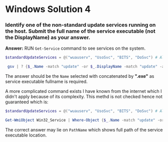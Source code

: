 # Windows Solution 4

### Identify one of the non-standard update services running on the host. Submit the full name of the service executable (not the DisplayName) as your answer.
**Answer:** RUN `Get-Service` command to see services on the system.
```powershell
$standardUpdateServices = @("wuauserv", "UsoSvc", "BITS", "DoSvc") # All Standard Update Services

 gsv | ? {$_.Name -match "update" -or $_.DisplayName -match "update" -and  $_.Name -notin $standardUpdateServices  -and $_.Status -eq "Running"} | select Name, DisplayName, Status
```
The answer should be the `Name` selected with concatenated by **".exe"** as service executable fullname is required.

A more complicated command exists I have known from the internet which I didn't apply because of its complexity. This methd is not checked hence not guaranteed which is:

```powershell
$standardUpdateServices = @("wuauserv", "UsoSvc", "BITS", "DoSvc") # All Standard Update Services

Get-WmiObject Win32_Service | Where-Object {$_.Name -match "update" -or $_.DisplayName -match "update" -and  $_.Name -notin $standardUpdateServices -and $_.State -eq "Running"} | Select-Object  Name, DisplayName, State, StartMode, PathName
```
The correct answer may lie on `PathName` which shows full path of the service executable location.

